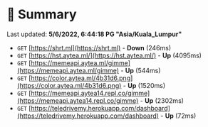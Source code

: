 # 📖 Summary
Last updated: **5/6/2022, 6:44:18 PG "Asia/Kuala_Lumpur"**

- `GET` [https://shrt.ml](https://shrt.ml) - **Down** (246ms)
- `GET` [https://hst.aytea.ml/](https://hst.aytea.ml/) - **Up** (4095ms)
- `GET` [https://memeapi.aytea.ml/gimme](https://memeapi.aytea.ml/gimme) - **Up** (544ms)
- `GET` [https://color.aytea.ml/4b31d6.png](https://color.aytea.ml/4b31d6.png) - **Up** (1520ms)
- `GET` [https://memeapi.aytea14.repl.co/gimme](https://memeapi.aytea14.repl.co/gimme) - **Up** (2302ms)
- `GET` [https://teledrivemy.herokuapp.com/dashboard](https://teledrivemy.herokuapp.com/dashboard) - **Up** (72ms)
